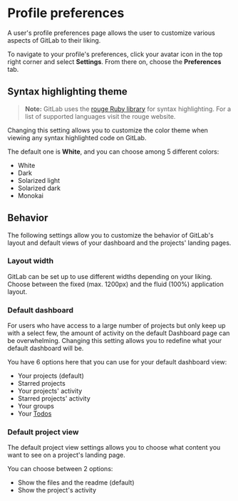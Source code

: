# Profile preferences

A user's profile preferences page allows the user to customize various aspects
of GitLab to their liking.

To navigate to your profile's preferences, click your avatar icon in the top
right corner and select **Settings**. From there on, choose the **Preferences**
tab.

## Syntax highlighting theme

>**Note:**
GitLab uses the [rouge Ruby library][rouge] for syntax highlighting. For a
list of supported languages visit the rouge website.

Changing this setting allows you to customize the color theme when viewing any
syntax highlighted code on GitLab.

The default one is **White**, and you can choose among 5 different colors:

- White
- Dark
- Solarized light
- Solarized dark
- Monokai

## Behavior

The following settings allow you to customize the behavior of GitLab's layout
and default views of your dashboard and the projects' landing pages.

### Layout width

GitLab can be set up to use different widths depending on your liking. Choose
between the fixed (max. 1200px) and the fluid (100%) application layout.

### Default dashboard

For users who have access to a large number of projects but only keep up with a
select few, the amount of activity on the default Dashboard page can be
overwhelming. Changing this setting allows you to redefine what your default
dashboard will be.

You have 6 options here that you can use for your default dashboard view:

- Your projects (default)
- Starred projects
- Your projects' activity
- Starred projects' activity
- Your groups
- Your [Todos]

### Default project view

The default project view settings allows you to choose what content you want to
see on a project's landing page.

You can choose between 2 options:

- Show the files and the readme (default)
- Show the project's activity

[rouge]: http://rouge.jneen.net/ "Rouge website"
[todos]: ../../workflow/todos.md
